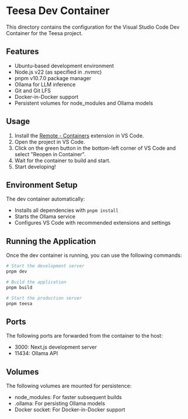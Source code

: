 # Teesa Dev Container

This directory contains the configuration for the Visual Studio Code Dev Container for the Teesa project.

## Features

- Ubuntu-based development environment
- Node.js v22 (as specified in .nvmrc)
- pnpm v10.7.0 package manager
- Ollama for LLM inference
- Git and Git LFS
- Docker-in-Docker support
- Persistent volumes for node_modules and Ollama models

## Usage

1. Install the [Remote - Containers](https://marketplace.visualstudio.com/items?itemName=ms-vscode-remote.remote-containers) extension in VS Code.
2. Open the project in VS Code.
3. Click on the green button in the bottom-left corner of VS Code and select "Reopen in Container".
4. Wait for the container to build and start.
5. Start developing!

## Environment Setup

The dev container automatically:
- Installs all dependencies with `pnpm install`
- Starts the Ollama service
- Configures VS Code with recommended extensions and settings

## Running the Application

Once the dev container is running, you can use the following commands:

```bash
# Start the development server
pnpm dev

# Build the application
pnpm build

# Start the production server
pnpm teesa
```

## Ports

The following ports are forwarded from the container to the host:
- 3000: Next.js development server
- 11434: Ollama API

## Volumes

The following volumes are mounted for persistence:
- node_modules: For faster subsequent builds
- .ollama: For persisting Ollama models
- Docker socket: For Docker-in-Docker support
